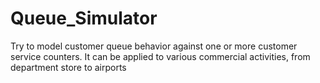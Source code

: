 # Queue_Simulator
Try to model customer queue behavior against one or more customer service counters. 
It can be applied to various commercial activities, from department store to airports
